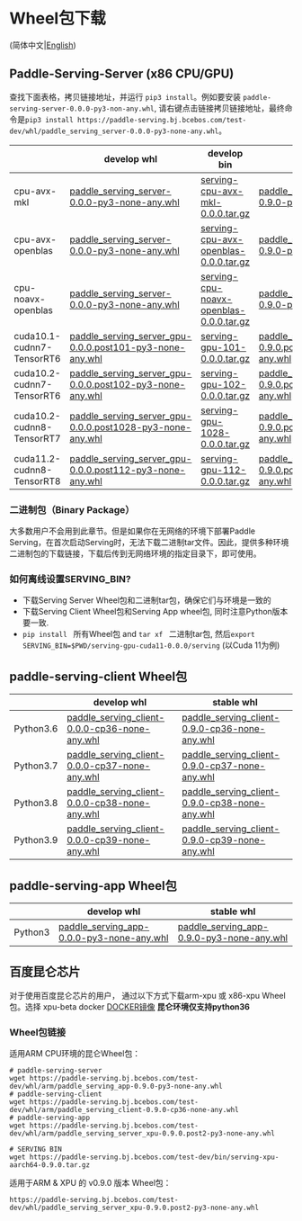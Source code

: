 # Wheel包下载

(简体中文|[English](./Latest_Packages_EN.md))

## Paddle-Serving-Server (x86 CPU/GPU)

查找下面表格，拷贝链接地址，并运行 `pip3 install`。例如要安装 `paddle-serving-server-0.0.0-py3-non-any.whl`, 请右键点击链接拷贝链接地址，最终命令是`pip3 install https://paddle-serving.bj.bcebos.com/test-dev/whl/paddle_serving_server-0.0.0-py3-none-any.whl`。

|                           | develop whl                                                                                                                                                              | develop bin                                                                                                                             | stable whl                                                                                                                                                               | stable bin                                                                                                                              |
|---------------------------|--------------------------------------------------------------------------------------------------------------------------------------------------------------------------|-----------------------------------------------------------------------------------------------------------------------------------------|--------------------------------------------------------------------------------------------------------------------------------------------------------------------------|-----------------------------------------------------------------------------------------------------------------------------------------|
| cpu-avx-mkl               | [paddle_serving_server-0.0.0-py3-none-any.whl ](https://paddle-serving.bj.bcebos.com/test-dev/whl/paddle_serving_server-0.0.0-py3-none-any.whl)                          | [serving-cpu-avx-mkl-0.0.0.tar.gz](https://paddle-serving.bj.bcebos.com/test-dev/bin/serving-cpu-avx-mkl-0.0.0.tar.gz)                  | [paddle_serving_server-0.9.0-py3-none-any.whl ](https://paddle-serving.bj.bcebos.com/test-dev/whl/paddle_serving_server-0.9.0-py3-none-any.whl)                          | [serving-cpu-avx-mkl-0.9.0.tar.gz](https://paddle-serving.bj.bcebos.com/test-dev/bin/serving-cpu-avx-mkl-0.9.0.tar.gz)                  |
| cpu-avx-openblas          | [paddle_serving_server-0.0.0-py3-none-any.whl ](https://paddle-serving.bj.bcebos.com/test-dev/whl/paddle_serving_server-0.0.0-py3-none-any.whl)                          | [serving-cpu-avx-openblas-0.0.0.tar.gz](https://paddle-serving.bj.bcebos.com/test-dev/bin/serving-cpu-avx-openblas-0.0.0.tar.gz)        | [paddle_serving_server-0.9.0-py3-none-any.whl ](https://paddle-serving.bj.bcebos.com/test-dev/whl/paddle_serving_server-0.9.0-py3-none-any.whl)                          | [serving-cpu-avx-openblas-0.9.0.tar.gz](https://paddle-serving.bj.bcebos.com/test-dev/bin/serving-cpu-avx-openblas-0.9.0.tar.gz)        |
| cpu-noavx-openblas        | [paddle_serving_server-0.0.0-py3-none-any.whl ](https://paddle-serving.bj.bcebos.com/test-dev/whl/paddle_serving_server-0.0.0-py3-none-any.whl)                          | [ serving-cpu-noavx-openblas-0.0.0.tar.gz ]( https://paddle-serving.bj.bcebos.com/test-dev/bin/serving-cpu-noavx-openblas-0.0.0.tar.gz) | [paddle_serving_server-0.9.0-py3-none-any.whl ](https://paddle-serving.bj.bcebos.com/test-dev/whl/paddle_serving_server-0.9.0-py3-none-any.whl)                          | [serving-cpu-noavx-openblas-0.9.0.tar.gz]( https://paddle-serving.bj.bcebos.com/test-dev/bin/serving-cpu-noavx-openblas-0.9.0.tar.gz) |
| cuda10.1-cudnn7-TensorRT6 | [paddle_serving_server_gpu-0.0.0.post101-py3-none-any.whl ](https://paddle-serving.bj.bcebos.com/test-dev/whl/paddle_serving_server_gpu-0.0.0.post101-py3-none-any.whl)  | [serving-gpu-101-0.0.0.tar.gz](https://paddle-serving.bj.bcebos.com/test-dev/bin/serving-gpu-101-0.0.0.tar.gz)                          | [paddle_serving_server_gpu-0.9.0.post101-py3-none-any.whl ](https://paddle-serving.bj.bcebos.com/test-dev/whl/paddle_serving_server_gpu-0.9.0.post101-py3-none-any.whl)  | [serving-gpu-101-0.9.0.tar.gz](https://paddle-serving.bj.bcebos.com/test-dev/bin/serving-gpu-101-0.9.0.tar.gz)                          |
| cuda10.2-cudnn7-TensorRT6 | [paddle_serving_server_gpu-0.0.0.post102-py3-none-any.whl ](https://paddle-serving.bj.bcebos.com/test-dev/whl/paddle_serving_server_gpu-0.0.0.post102-py3-none-any.whl)  | [serving-gpu-102-0.0.0.tar.gz](https://paddle-serving.bj.bcebos.com/test-dev/bin/serving-gpu-102-0.0.0.tar.gz)                          | [paddle_serving_server_gpu-0.9.0.post102-py3-none-any.whl ](https://paddle-serving.bj.bcebos.com/test-dev/whl/paddle_serving_server_gpu-0.9.0.post102-py3-none-any.whl)  | [serving-gpu-102-0.9.0.tar.gz](https://paddle-serving.bj.bcebos.com/test-dev/bin/serving-gpu-102-0.9.0.tar.gz)                          |
| cuda10.2-cudnn8-TensorRT7 | [paddle_serving_server_gpu-0.0.0.post1028-py3-none-any.whl ](https://paddle-serving.bj.bcebos.com/test-dev/whl/paddle_serving_server_gpu-0.0.0.post102-py3-none-any.whl) | [ serving-gpu-1028-0.0.0.tar.gz]( https://paddle-serving.bj.bcebos.com/test-dev/bin/serving-gpu-1028-0.0.0.tar.gz )                     | [paddle_serving_server_gpu-0.9.0.post1028-py3-none-any.whl ](https://paddle-serving.bj.bcebos.com/test-dev/whl/paddle_serving_server_gpu-0.9.0.post102-py3-none-any.whl) | [serving-gpu-1028-0.9.0.tar.gz]( https://paddle-serving.bj.bcebos.com/test-dev/bin/serving-gpu-1028-0.9.0.tar.gz )                     |
| cuda11.2-cudnn8-TensorRT8 | [paddle_serving_server_gpu-0.0.0.post112-py3-none-any.whl ](https://paddle-serving.bj.bcebos.com/test-dev/whl/paddle_serving_server_gpu-0.0.0.post112-py3-none-any.whl) | [ serving-gpu-112-0.0.0.tar.gz]( https://paddle-serving.bj.bcebos.com/test-dev/bin/serving-gpu-112-0.0.0.tar.gz )                       | [paddle_serving_server_gpu-0.9.0.post112-py3-none-any.whl ](https://paddle-serving.bj.bcebos.com/test-dev/whl/paddle_serving_server_gpu-0.9.0.post112-py3-none-any.whl)   | [serving-gpu-112-0.9.0.tar.gz]( https://paddle-serving.bj.bcebos.com/test-dev/bin/serving-gpu-112-0.9.0.tar.gz )                       |

### 二进制包（Binary Package）
大多数用户不会用到此章节。但是如果你在无网络的环境下部署Paddle Serving，在首次启动Serving时，无法下载二进制tar文件。因此，提供多种环境二进制包的下载链接，下载后传到无网络环境的指定目录下，即可使用。

### 如何离线设置SERVING_BIN?

- 下载Serving Server Wheel包和二进制tar包，确保它们与环境是一致的
- 下载Serving Client Wheel包和Serving App wheel包, 同时注意Python版本要一致.
- `pip install ` 所有Wheel包 and `tar xf ` 二进制tar包, 然后`export SERVING_BIN=$PWD/serving-gpu-cuda11-0.0.0/serving` (以Cuda 11为例)

## paddle-serving-client Wheel包

|  | develop whl                                                                                                                                      | stable whl                                                                                                                                        |
|-----------------------|--------------------------------------------------------------------------------------------------------------------------------------------------|---------------------------------------------------------------------------------------------------------------------------------------------------|
| Python3.6             | [paddle_serving_client-0.0.0-cp36-none-any.whl](https://paddle-serving.bj.bcebos.com/test-dev/whl/paddle_serving_client-0.0.0-cp36-none-any.whl) | [paddle_serving_client-0.9.0-cp36-none-any.whl](https://paddle-serving.bj.bcebos.com/test-dev/whl/paddle_serving_client-0.9.0-cp36-none-any.whl)  |
| Python3.7             | [paddle_serving_client-0.0.0-cp37-none-any.whl](https://paddle-serving.bj.bcebos.com/test-dev/whl/paddle_serving_client-0.0.0-cp37-none-any.whl) | [paddle_serving_client-0.9.0-cp37-none-any.whl](https://paddle-serving.bj.bcebos.com/test-dev/whl/paddle_serving_client-0.9.0-cp37-none-any.whl)  |
| Python3.8             | [paddle_serving_client-0.0.0-cp38-none-any.whl](https://paddle-serving.bj.bcebos.com/test-dev/whl/paddle_serving_client-0.0.0-cp38-none-any.whl) | [paddle_serving_client-0.9.0-cp38-none-any.whl](https://paddle-serving.bj.bcebos.com/test-dev/whl/paddle_serving_client-0.9.0-cp38-none-any.whl)  |
| Python3.9             | [paddle_serving_client-0.0.0-cp39-none-any.whl](https://paddle-serving.bj.bcebos.com/test-dev/whl/paddle_serving_client-0.0.0-cp39-none-any.whl) | [paddle_serving_client-0.9.0-cp39-none-any.whl](https://paddle-serving.bj.bcebos.com/test-dev/whl/paddle_serving_client-0.9.0-cp39-none-any.whl)  |

## paddle-serving-app Wheel包

|         | develop whl                                                                                                                              | stable whl                                                                                                                                  |
|---------|------------------------------------------------------------------------------------------------------------------------------------------|---------------------------------------------------------------------------------------------------------------------------------------------|
| Python3 | [paddle_serving_app-0.0.0-py3-none-any.whl](https://paddle-serving.bj.bcebos.com/test-dev/whl/paddle_serving_app-0.0.0-py3-none-any.whl) | [ paddle_serving_app-0.9.0-py3-none-any.whl ]( https://paddle-serving.bj.bcebos.com/test-dev/whl/paddle_serving_app-0.9.0-py3-none-any.whl) |


## 百度昆仑芯片
对于使用百度昆仑芯片的用户， 通过以下方式下载arm-xpu 或 x86-xpu Wheel包。选择 xpu-beta docker [DOCKER镜像](./Docker_Images_CN.md) 
**昆仑环境仅支持python36**

### Wheel包链接

适用ARM CPU环境的昆仑Wheel包：

```shell
# paddle-serving-server
wget https://paddle-serving.bj.bcebos.com/test-dev/whl/arm/paddle_serving_app-0.9.0-py3-none-any.whl
# paddle-serving-client
wget https://paddle-serving.bj.bcebos.com/test-dev/whl/arm/paddle_serving_client-0.9.0-cp36-none-any.whl
# paddle-serving-app
wget https://paddle-serving.bj.bcebos.com/test-dev/whl/arm/paddle_serving_server_xpu-0.9.0.post2-py3-none-any.whl

# SERVING BIN
wget https://paddle-serving.bj.bcebos.com/test-dev/bin/serving-xpu-aarch64-0.9.0.tar.gz
```
 
适用于ARM & XPU 的 v0.9.0 版本 Wheel包：
```shell
https://paddle-serving.bj.bcebos.com/test-dev/whl/paddle_serving_server_xpu-0.9.0.post2-py3-none-any.whl
```




